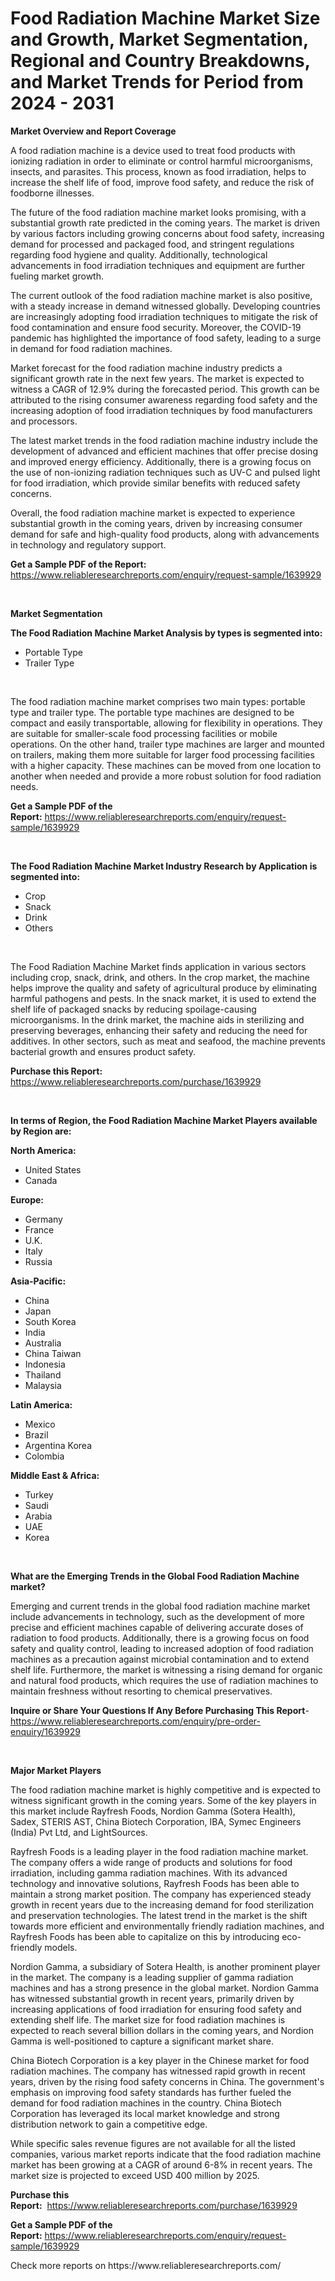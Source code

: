 <p><h1>Food Radiation Machine Market Size and Growth, Market Segmentation, Regional and Country Breakdowns, and Market Trends for Period from 2024 -  2031</h1></p><p><strong>Market Overview and Report Coverage</strong></p>
<p><p>A food radiation machine is a device used to treat food products with ionizing radiation in order to eliminate or control harmful microorganisms, insects, and parasites. This process, known as food irradiation, helps to increase the shelf life of food, improve food safety, and reduce the risk of foodborne illnesses.</p><p>The future of the food radiation machine market looks promising, with a substantial growth rate predicted in the coming years. The market is driven by various factors including growing concerns about food safety, increasing demand for processed and packaged food, and stringent regulations regarding food hygiene and quality. Additionally, technological advancements in food irradiation techniques and equipment are further fueling market growth.</p><p>The current outlook of the food radiation machine market is also positive, with a steady increase in demand witnessed globally. Developing countries are increasingly adopting food irradiation techniques to mitigate the risk of food contamination and ensure food security. Moreover, the COVID-19 pandemic has highlighted the importance of food safety, leading to a surge in demand for food radiation machines.</p><p>Market forecast for the food radiation machine industry predicts a significant growth rate in the next few years. The market is expected to witness a CAGR of 12.9% during the forecasted period. This growth can be attributed to the rising consumer awareness regarding food safety and the increasing adoption of food irradiation techniques by food manufacturers and processors.</p><p>The latest market trends in the food radiation machine industry include the development of advanced and efficient machines that offer precise dosing and improved energy efficiency. Additionally, there is a growing focus on the use of non-ionizing radiation techniques such as UV-C and pulsed light for food irradiation, which provide similar benefits with reduced safety concerns.</p><p>Overall, the food radiation machine market is expected to experience substantial growth in the coming years, driven by increasing consumer demand for safe and high-quality food products, along with advancements in technology and regulatory support.</p></p>
<p><strong>Get a Sample PDF of the Report:</strong> <a href="https://www.reliableresearchreports.com/enquiry/request-sample/1639929">https://www.reliableresearchreports.com/enquiry/request-sample/1639929</a></p>
<p>&nbsp;</p>
<p><strong>Market Segmentation</strong></p>
<p><strong>The Food Radiation Machine Market Analysis by types is segmented into:</strong></p>
<p><ul><li>Portable Type</li><li>Trailer Type</li></ul></p>
<p>&nbsp;</p>
<p><p>The food radiation machine market comprises two main types: portable type and trailer type. The portable type machines are designed to be compact and easily transportable, allowing for flexibility in operations. They are suitable for smaller-scale food processing facilities or mobile operations. On the other hand, trailer type machines are larger and mounted on trailers, making them more suitable for larger food processing facilities with a higher capacity. These machines can be moved from one location to another when needed and provide a more robust solution for food radiation needs.</p></p>
<p><strong>Get a Sample PDF of the Report:</strong>&nbsp;<a href="https://www.reliableresearchreports.com/enquiry/request-sample/1639929">https://www.reliableresearchreports.com/enquiry/request-sample/1639929</a></p>
<p>&nbsp;</p>
<p><strong>The Food Radiation Machine Market Industry Research by Application is segmented into:</strong></p>
<p><ul><li>Crop</li><li>Snack</li><li>Drink</li><li>Others</li></ul></p>
<p>&nbsp;</p>
<p><p>The Food Radiation Machine Market finds application in various sectors including crop, snack, drink, and others. In the crop market, the machine helps improve the quality and safety of agricultural produce by eliminating harmful pathogens and pests. In the snack market, it is used to extend the shelf life of packaged snacks by reducing spoilage-causing microorganisms. In the drink market, the machine aids in sterilizing and preserving beverages, enhancing their safety and reducing the need for additives. In other sectors, such as meat and seafood, the machine prevents bacterial growth and ensures product safety.</p></p>
<p><strong>Purchase this Report:</strong>&nbsp; <a href="https://www.reliableresearchreports.com/purchase/1639929">https://www.reliableresearchreports.com/purchase/1639929</a></p>
<p>&nbsp;</p>
<p><strong>In terms of Region, the Food Radiation Machine Market Players available by Region are:</strong></p>
<p>
    <p> <strong> North America: </strong>
        <ul>
            <li>United States</li>
            <li>Canada</li>
        </ul>
        </p> 
    <p> <strong> Europe: </strong>
        <ul>
            <li>Germany</li>
            <li>France</li>
            <li>U.K.</li>
            <li>Italy</li>
            <li>Russia</li>
        </ul>
        </p> 
    <p> <strong> Asia-Pacific: </strong>
        <ul>
            <li>China</li>
            <li>Japan</li>
            <li>South Korea</li>
            <li>India</li>
            <li>Australia</li>
            <li>China Taiwan</li>
            <li>Indonesia</li>
            <li>Thailand</li>
            <li>Malaysia</li>
        </ul>
        </p> 
    <p> <strong> Latin America: </strong>
        <ul>
            <li>Mexico</li>
            <li>Brazil</li>
            <li>Argentina Korea</li>
            <li>Colombia</li>
        </ul>
        </p> 
    <p> <strong> Middle East & Africa: </strong>
        <ul>
            <li>Turkey</li>
            <li>Saudi</li>
            <li>Arabia</li>
            <li>UAE</li>
            <li>Korea</li>
        </ul>
    </p>
    </p>
<p>&nbsp;</p>
<p><strong>What are the Emerging Trends in the Global Food Radiation Machine market?</strong></p>
<p><p>Emerging and current trends in the global food radiation machine market include advancements in technology, such as the development of more precise and efficient machines capable of delivering accurate doses of radiation to food products. Additionally, there is a growing focus on food safety and quality control, leading to increased adoption of food radiation machines as a precaution against microbial contamination and to extend shelf life. Furthermore, the market is witnessing a rising demand for organic and natural food products, which requires the use of radiation machines to maintain freshness without resorting to chemical preservatives.</p></p>
<p><strong>Inquire or Share Your Questions If Any Before Purchasing This Report</strong>- <a href="https://www.reliableresearchreports.com/enquiry/pre-order-enquiry/1639929">https://www.reliableresearchreports.com/enquiry/pre-order-enquiry/1639929</a></p>
<p>&nbsp;</p>
<p><strong>Major Market Players</strong></p>
<p><p>The food radiation machine market is highly competitive and is expected to witness significant growth in the coming years. Some of the key players in this market include Rayfresh Foods, Nordion Gamma (Sotera Health), Sadex, STERIS AST, China Biotech Corporation, IBA, Symec Engineers (India) Pvt Ltd, and LightSources.</p><p>Rayfresh Foods is a leading player in the food radiation machine market. The company offers a wide range of products and solutions for food irradiation, including gamma radiation machines. With its advanced technology and innovative solutions, Rayfresh Foods has been able to maintain a strong market position. The company has experienced steady growth in recent years due to the increasing demand for food sterilization and preservation technologies. The latest trend in the market is the shift towards more efficient and environmentally friendly radiation machines, and Rayfresh Foods has been able to capitalize on this by introducing eco-friendly models.</p><p>Nordion Gamma, a subsidiary of Sotera Health, is another prominent player in the market. The company is a leading supplier of gamma radiation machines and has a strong presence in the global market. Nordion Gamma has witnessed substantial growth in recent years, primarily driven by increasing applications of food irradiation for ensuring food safety and extending shelf life. The market size for food radiation machines is expected to reach several billion dollars in the coming years, and Nordion Gamma is well-positioned to capture a significant market share.</p><p>China Biotech Corporation is a key player in the Chinese market for food radiation machines. The company has witnessed rapid growth in recent years, driven by the rising food safety concerns in China. The government's emphasis on improving food safety standards has further fueled the demand for food radiation machines in the country. China Biotech Corporation has leveraged its local market knowledge and strong distribution network to gain a competitive edge.</p><p>While specific sales revenue figures are not available for all the listed companies, various market reports indicate that the food radiation machine market has been growing at a CAGR of around 6-8% in recent years. The market size is projected to exceed USD 400 million by 2025.</p></p>
<p><strong>Purchase this Report:</strong>&nbsp;&nbsp;<a href="https://www.reliableresearchreports.com/purchase/1639929">https://www.reliableresearchreports.com/purchase/1639929</a></p>
<p></p>
<p><strong>Get a Sample PDF of the Report:</strong>&nbsp;<a href="https://www.reliableresearchreports.com/enquiry/request-sample/1639929">https://www.reliableresearchreports.com/enquiry/request-sample/1639929</a></p>
<p>Check more reports on https://www.reliableresearchreports.com/</p>